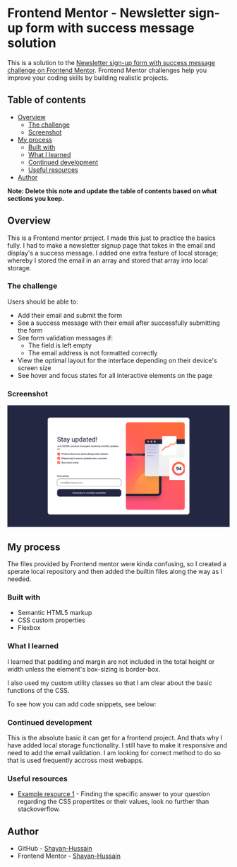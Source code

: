 # Frontend Mentor - Newsletter sign-up form with success message solution

This is a solution to the [Newsletter sign-up form with success message challenge on Frontend Mentor](https://www.frontendmentor.io/challenges/newsletter-signup-form-with-success-message-3FC1AZbNrv). Frontend Mentor challenges help you improve your coding skills by building realistic projects. 

## Table of contents

- [Overview](#overview)
  - [The challenge](#the-challenge)
  - [Screenshot](#screenshot)
- [My process](#my-process)
  - [Built with](#built-with)
  - [What I learned](#what-i-learned)
  - [Continued development](#continued-development)
  - [Useful resources](#useful-resources)
- [Author](#author)

**Note: Delete this note and update the table of contents based on what sections you keep.**

## Overview

This is a Frontend mentor project. I made this just to practice the basics fully. I had to make a newsletter signup page that takes in the email and display's a success message. I added one extra feature of local storage; whereby I stored the email in an array and stored that array into local storage. 

### The challenge

Users should be able to:

- Add their email and submit the form
- See a success message with their email after successfully submitting the form
- See form validation messages if:
  - The field is left empty
  - The email address is not formatted correctly
- View the optimal layout for the interface depending on their device's screen size
- See hover and focus states for all interactive elements on the page

### Screenshot

![](/Screenshot%20.png)

## My process

The files provided by Frontend mentor were kinda confusing, so I created a sperate local repository and then added the builtin files along the way as I needed.

### Built with

- Semantic HTML5 markup
- CSS custom properties
- Flexbox

### What I learned

I learned that padding and margin are not included in the total height or width unless the element's box-sizing is border-box.

I also used my custom utility classes so that I am clear about the basic functions of the CSS.

To see how you can add code snippets, see below:

### Continued development

This is the absolute basic it can get for a frontend project. And thats why I have added local storage functionality. I still have to make it responsive and need to add the email validation. I am looking for correct method to do so that is used frequently accross most webapps.

### Useful resources

- [Example resource 1](https://stackoverflow.com/) - Finding the specific answer to your question regarding the CSS propertites or their values, look no further than stackoverflow. 

## Author

- GitHub - [Shayan-Hussain](https://github.com/Shayan-Hussain)
- Frontend Mentor - [Shayan-Hussain](https://www.frontendmentor.io/profile/Shayan-Hussain)

